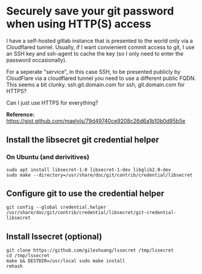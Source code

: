 # Securely save your git password when using HTTP(S) access
I have a self-hosted gitlab instance that is presented to the world only via a
Cloudflared tunnel.  Usually, if I want convienient commit access to git, I use
an SSH key and ssh-agent to cache the key (so I only need to enter the password
occasionally).

For a seperate "service", in this case SSH, to be presented publicly by
CloudFlare via a cloudflared tunnel you need to use a different public FQDN.
This seems a bit clunky.  ssh.git.domain.com for ssh, git.domain.com for HTTPS?

Can I just use HTTPS for everything?

**Reference:** https://gist.github.com/maelvls/79d49740ce9208c26d6a1b10b0d95b5e

## Install the libsecret git credential helper
### On Ubuntu (and derivitives)
```
sudo apt install libsecret-1-0 libsecret-1-dev libglib2.0-dev
sudo make --directory=/usr/share/doc/git/contrib/credential/libsecret
```

## Configure git to use the credential helper
```
git config --global credential.helper /usr/share/doc/git/contrib/credential/libsecret/git-credential-libsecret
```

## Install lssecret (optional)
```
git clone https://github.com/gileshuang/lssecret /tmp/lssecret
cd /tmp/lssecret
make && DESTDIR=/usr/local sudo make install
rehash
```
